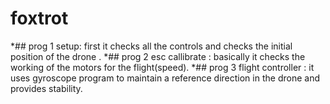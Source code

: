 # foxtrot

*## prog 1 setup:
                  first it checks all the controls and checks the initial position of the drone .
*##  prog 2 esc callibrate :
                   basically it checks the working of the motors for the flight(speed).
*## prog 3 flight controller :
                   it uses gyroscope program to maintain a reference direction in the drone and provides stability.